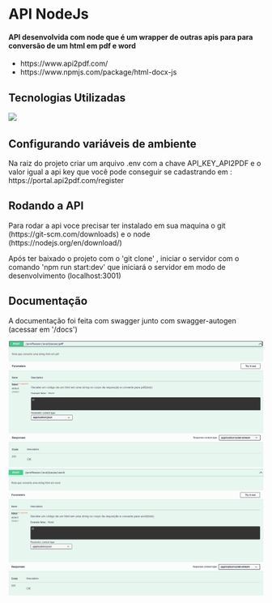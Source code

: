<h1>API NodeJs</h1>
<h4>API desenvolvida com node que é um wrapper de outras apis para para conversão de um html em pdf e word</h4>
<ul>
  <li>https://www.api2pdf.com/</li>
  <li>https://www.npmjs.com/package/html-docx-js</li>
</ul>
<h2>Tecnologias Utilizadas</h2>
<div style="display: inline_block">
  <img src="https://img.shields.io/badge/JavaScript-F7DF1E?style=for-the-badge&logo=javascript&logoColor=black">
 </div>
 <h2>Configurando variáveis de ambiente</h2>
<p>Na raiz do projeto criar um arquivo .env com a chave API_KEY_API2PDF e o valor igual a api key que você pode conseguir se cadastrando em : https://portal.api2pdf.com/register</p>
<h2>Rodando a API</h2>
<p>Para rodar a api voce precisar ter instalado em sua maquina o git (https://git-scm.com/downloads) e o node (https://nodejs.org/en/download/) <p/>
<p>Após ter baixado o projeto com o 'git clone' , iniciar o servidor com o comando 'npm run start:dev' que iniciará o servidor em modo de desenvolvimento (localhost:3001)</p>

<h2>Documentação</h2>
<p>A documentação foi feita com swagger junto com swagger-autogen (acessar em '/docs')</p>
<img margin-bottom="20px" src="github_assets/swagger1.PNG">
<img margin-bottom="20px" src="github_assets/swagger2.PNG">
